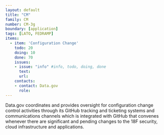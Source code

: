 ```yaml
---
layout: default
title: "CM"
family: CM
number: CM-3g
boundary: [application]
tags: [LATO, FEDRAMP]
items:
  - item: 'Configuration Change'
    todo: 20
    doing: 10
    done: 70   
    issues:
    - issue: "info" #info, todo, doing, done
      text:
      url:
    contacts:
    - contact: Data.gov
      role:
---
```

Data.gov coordinates and provides oversight for configuration change control activities through its GitHub tracking and ticketing systems and communications channels which is integrated with GitHub that convenes whenever there are significant and pending changes to the 18F security, cloud infrastructure and applications.
